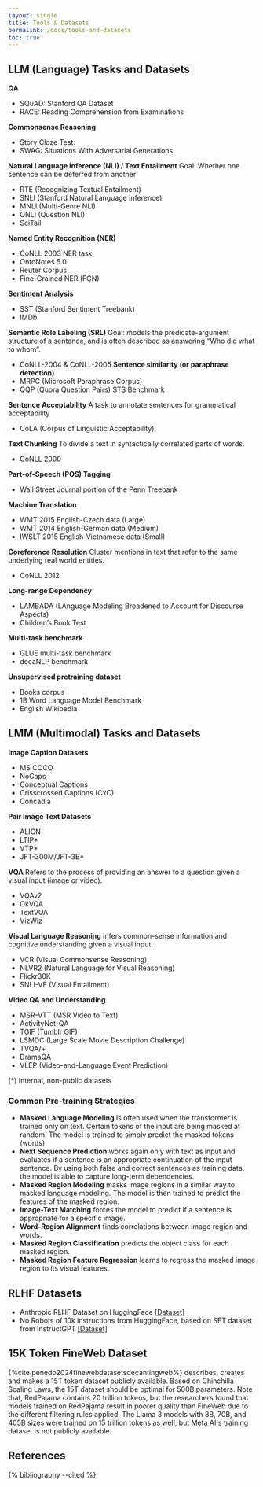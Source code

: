 ```yaml
---
layout: single
title: Tools & Datasets
permalink: /docs/tools-and-datasets
toc: true
---
```


## LLM (Language) Tasks and Datasets
**QA**
* SQuAD: Stanford QA Dataset
* RACE: Reading Comprehension from Examinations

**Commonsense Reasoning**
* Story Cloze Test: 
* SWAG: Situations With Adversarial Generations

**Natural Language Inference (NLI) / Text Entailment**
Goal: Whether one sentence can be deferred from another
* RTE (Recognizing Textual Entailment)
* SNLI (Stanford Natural Language Inference)
* MNLI (Multi-Genre NLI)
* QNLI (Question NLI)
* SciTail

**Named Entity Recognition (NER)**
* CoNLL 2003 NER task
* OntoNotes 5.0
* Reuter Corpus
* Fine-Grained NER (FGN)

**Sentiment Analysis**
* SST (Stanford Sentiment Treebank)
* IMDb

**Semantic Role Labeling (SRL)**
Goal: models the predicate-argument structure of a sentence, and is often described as answering “Who did what to whom”.
* CoNLL-2004 & CoNLL-2005
**Sentence similarity (or paraphrase detection)**
* MRPC (Microsoft Paraphrase Corpus)
* QQP (Quora Question Pairs) STS Benchmark

**Sentence Acceptability**
A task to annotate sentences for grammatical acceptability
* CoLA (Corpus of Linguistic Acceptability)

**Text Chunking**
To divide a text in syntactically correlated parts of words.
* CoNLL 2000

**Part-of-Speech (POS) Tagging**
* Wall Street Journal portion of the Penn Treebank

**Machine Translation**
* WMT 2015 English-Czech data (Large)
* WMT 2014 English-German data (Medium)
* IWSLT 2015 English-Vietnamese data (Small)

**Coreference Resolution**
Cluster mentions in text that refer to the same underlying real world entities.
* CoNLL 2012

**Long-range Dependency**
* LAMBADA (LAnguage Modeling Broadened to Account for Discourse Aspects)
* Children’s Book Test

**Multi-task benchmark**
* GLUE multi-task benchmark
* decaNLP benchmark

**Unsupervised pretraining dataset**
* Books corpus
* 1B Word Language Model Benchmark
* English Wikipedia

## LMM (Multimodal) Tasks and Datasets

**Image Caption Datasets**
  * MS COCO  
  * NoCaps   
  * Conceptual Captions  
  * Crisscrossed Captions (CxC)  
  * Concadia  

**Pair Image Text Datasets**
  * ALIGN  
  * LTIP\*  
  * VTP\*  
  * JFT-300M/JFT-3B\*  

**VQA**
Refers to the process of providing an answer to a question given a visual input (image or video).  
  * VQAv2  
  * OkVQA  
  * TextVQA  
  * VizWiz  

**Visual Language Reasoning**
Infers common-sense information and cognitive understanding given a visual input.  
  * VCR (Visual Commonsense Reasoning)  
  * NLVR2 (Natural Language for Visual Reasoning)  
  * Flickr30K  
  * SNLI-VE (Visual Entailment)  

**Video QA and Understanding**
  * MSR-VTT (MSR Video to Text)  
  * ActivityNet-QA  
  * TGIF (Tumblr GIF)  
  * LSMDC (Large Scale Movie Description Challenge)  
  * TVQA/+  
  * DramaQA  
  * VLEP (Video-and-Language Event Prediction)

(\*) Internal, non-public datasets

### Common Pre-training Strategies

* **Masked Language Modeling** is often used when the transformer is trained only on text. Certain tokens of the input are being masked at random. The model is trained to simply predict the masked tokens (words)  
* **Next Sequence Prediction** works again only with text as input and evaluates if a sentence is an appropriate continuation of the input sentence. By using both false and correct sentences as training data, the model is able to capture long-term dependencies.  
* **Masked Region Modeling** masks image regions in a similar way to masked language modeling. The model is then trained to predict the features of the masked region.  
* **Image-Text Matching** forces the model to predict if a sentence is appropriate for a specific image.  
* **Word-Region Alignment** finds correlations between image region and words.  
* **Masked Region Classification** predicts the object class for each masked region.  
* **Masked Region Feature Regression** learns to regress the masked image region to its visual features.

## RLHF Datasets

* Anthropic RLHF Dataset on HuggingFace [[Dataset]](https://huggingface.co/datasets/Anthropic/hh-rlhf?row=98)
* No Robots of 10k instructions from HuggingFace, based on SFT dataset from InstructGPT [[Dataset]](https://huggingface.co/datasets/HuggingFaceH4/no_robots)

## 15K Token FineWeb Dataset

{%cite penedo2024finewebdatasetsdecantingweb%} describes, creates and makes a 15T token dataset publicly available. Based on Chinchilla Scaling Laws, the 15T dataset should be optimal for 500B parameters. Note that, RedPajama contains 20 trillion tokens, but the researchers found that models trained on RedPajama result in poorer quality than FineWeb due to the different filtering rules applied. The Llama 3 models with 8B, 70B, and 405B sizes were trained on 15 trillion tokens as well, but Meta AI's training dataset is not publicly available. 



## References

{% bibliography --cited %}